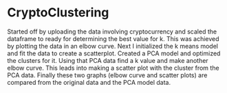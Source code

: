 # CryptoClustering
Started off by uploading the data involving cryptocurrency and scaled the dataframe to ready for determining the best value for k. This was achieved by plotting the data in an elbow curve. Next I initialized the k means model and fit the data to create a scatterplot. Created a PCA model and optimized the clusters for it. Using that PCA data find a k value and make another elbow curve. This leads into making a scatter plot with the cluster from the PCA data. Finally these two graphs (elbow curve and scatter plots) are compared from the original data and the PCA model data.
